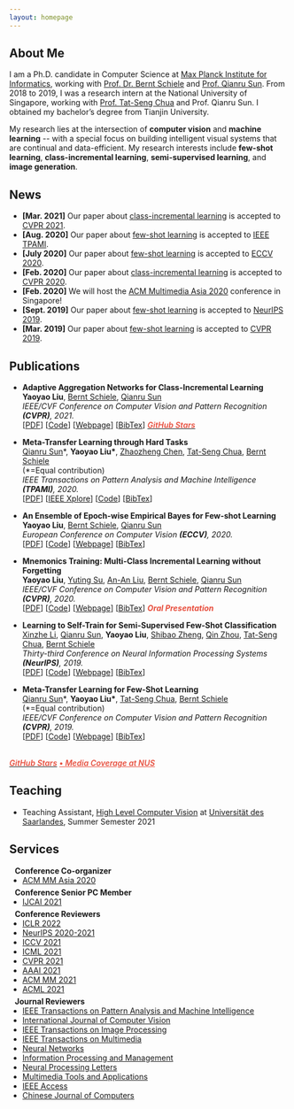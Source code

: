 ```yaml
---
layout: homepage
---
```


## About Me

I am a Ph.D. candidate in Computer Science at [Max Planck Institute for Informatics](https://www.mpi-inf.mpg.de/), working with [Prof. Dr. Bernt Schiele](https://www.mpi-inf.mpg.de/departments/computer-vision-and-machine-learning/people/bernt-schiele) and [Prof. Qianru Sun](https://qianrusun.com/). From 2018 to 2019, I  was a research intern at the National University of Singapore, working with [Prof. Tat-Seng Chua](https://www.chuatatseng.com/) and Prof. Qianru Sun. I obtained my bachelor’s degree from Tianjin University. 

My research lies at the intersection of **computer vision** and **machine learning** -- with a special focus on building intelligent visual systems that are continual and data-efficient. My research interests include **few-shot learning**, **class-incremental learning**, **semi-supervised learning**, and **image generation**.

## News

- **[Mar. 2021]** Our paper about [class-incremental learning](https://arxiv.org/pdf/2010.05063.pdf) is accepted to [CVPR 2021](http://cvpr2021.thecvf.com/).
- **[Aug. 2020]** Our paper about [few-shot learning](https://my-publications.yyliu.net/Meta-Transfer-Learning-through-Hard-Tasks.pdf) is accepted to [IEEE TPAMI](https://www.computer.org/csdl/journal/tp).
- **[July 2020]** Our paper about [few-shot learning](https://link.springer.com/content/pdf/10.1007%2F978-3-030-58517-4_24.pdf) is accepted to [ECCV 2020](https://eccv2020.eu/).
- **[Feb. 2020]** Our paper about [class-incremental learning](https://arxiv.org/pdf/2002.10211.pdf) is accepted to [CVPR 2020](http://cvpr2020.thecvf.com/).
- **[Feb. 2020]** We will host the [ACM Multimedia Asia 2020](https://mmasia2020.org/) conference in Singapore!
- **[Sept. 2019]** Our paper about [few-shot learning](https://papers.nips.cc/paper/2019/file/bf25356fd2a6e038f1a3a59c26687e80-Paper.pdf) is accepted to [NeurIPS 2019](https://nips.cc/Conferences/2019).
- **[Mar. 2019]** Our paper about [few-shot learning](https://openaccess.thecvf.com/content_CVPR_2019/papers/Sun_Meta-Transfer_Learning_for_Few-Shot_Learning_CVPR_2019_paper.pdf) is accepted to [CVPR 2019](http://cvpr2019.thecvf.com/).

## Publications

- **Adaptive Aggregation Networks for Class-Incremental Learning**
  <br>
  **Yaoyao Liu**, [Bernt Schiele](https://www.mpi-inf.mpg.de/departments/computer-vision-and-multimodal-computing/people/bernt-schiele/), [Qianru Sun](https://qianrusun1015.github.io/)
  <br>
  *IEEE/CVF Conference on Computer Vision and Pattern Recognition **(CVPR)**, 2021.*
  <br> 
  [[PDF](https://arxiv.org/pdf/2010.05063.pdf)] [[Code](https://git.io/JYHyt)] [[Webpage](https://class-il.mpi-inf.mpg.de/)] [[BibTex](https://bib.yyliu.net/CVPR21.txt)]
  <a href="https://github.com/yaoyao-liu/class-incremental-learning/tree/main/adaptive-aggregation-networks" target="_blank" rel="noopener"><strong><i style="color:#e74d3c; font-weight:600" id="githubstars_manets"></i><i style="color:#e74d3c; font-weight:600"> GitHub Stars</i></strong></a>
  <script>
  githubStars("yaoyao-liu/class-incremental-learning", function(stars) {
  var startext = document.getElementById("githubstars_manets");
        startext.innerHTML=stars;
  });
  </script>

- **Meta-Transfer Learning through Hard Tasks**
  <br>
  [Qianru Sun](https://qianrusun1015.github.io/)\*, **Yaoyao Liu\***, [Zhaozheng Chen](https://zhaozhengchen.github.io/), [Tat-Seng Chua](https://www.chuatatseng.com/), [Bernt Schiele](https://www.mpi-inf.mpg.de/departments/computer-vision-and-multimodal-computing/people/bernt-schiele/)
  <br>
  (\*=Equal contribution)
  <br>
  *IEEE Transactions on Pattern Analysis and Machine Intelligence **(TPAMI)**, 2020.*
  <br> 
  [[PDF](https://my-publications.yyliu.net/Meta-Transfer-Learning-through-Hard-Tasks.pdf)] [[IEEE Xplore](https://ieeexplore.ieee.org/document/9173698)]  [[Code](https://github.com/yaoyao-liu/meta-transfer-learning)] [[BibTex](https://bib.yyliu.net/TPAMI20.txt)]

- **An Ensemble of Epoch-wise Empirical Bayes for Few-shot Learning**
  <br>
  **Yaoyao Liu**, [Bernt Schiele](https://www.mpi-inf.mpg.de/departments/computer-vision-and-multimodal-computing/people/bernt-schiele/), [Qianru Sun](https://qianrusun1015.github.io/)
  <br>
  *European Conference on Computer Vision **(ECCV)**, 2020.*
  <br> 
  [[PDF](https://link.springer.com/content/pdf/10.1007%2F978-3-030-58517-4_24.pdf)] [[Code](https://gitlab.mpi-klsb.mpg.de/yaoyaoliu/e3bm)] [[Webpage](https://e3bm.yyliu.net/)] [[BibTex](https://bib.yyliu.net/ECCV20.txt)]

- **Mnemonics Training: Multi-Class Incremental Learning without Forgetting**
  <br>
  **Yaoyao Liu**, [Yuting Su](http://seea.tju.edu.cn/info/1014/1459.htm), [An-An Liu](http://seea.tju.edu.cn/info/1014/1508.htm), [Bernt Schiele](https://www.mpi-inf.mpg.de/departments/computer-vision-and-multimodal-computing/people/bernt-schiele/), [Qianru Sun](https://qianrusun1015.github.io/)
  <br>
  *IEEE/CVF Conference on Computer Vision and Pattern Recognition **(CVPR)**, 2020.*
  <br>
  [[PDF](https://arxiv.org/pdf/2002.10211.pdf)] [[Code](https://github.com/yaoyao-liu/mnemonics)] [[Webpage](https://class-il.mpi-inf.mpg.de/mnemonics/)] [[BibTex](https://bib.yyliu.net/CVPR20.txt)] <strong><i style="color:#e74d3c">Oral Presentation</i></strong>


- **Learning to Self-Train for Semi-Supervised Few-Shot Classification**
  <br>
  [Xinzhe Li](https://openreview.net/profile?id=~Xinzhe_Li1), [Qianru Sun](https://qianrusun1015.github.io/), **Yaoyao Liu**, [Shibao Zheng](https://icne.sjtu.edu.cn/info/1045/1059.htm), [Qin Zhou](https://scholar.google.com/citations?user=LtWsD3QAAAAJ&hl=en), [Tat-Seng Chua](https://www.chuatatseng.com/), [Bernt Schiele](https://www.mpi-inf.mpg.de/departments/computer-vision-and-multimodal-computing/people/bernt-schiele/)
  <br>
  *Thirty-third Conference on Neural Information Processing Systems **(NeurIPS)**, 2019.*
  <br>
  [[PDF](https://papers.nips.cc/paper/2019/file/bf25356fd2a6e038f1a3a59c26687e80-Paper.pdf)] [[Code](https://github.com/xinzheli1217/learning-to-self-train)] [[Webpage](https://lst.yyliu.net/)] [[BibTex](https://bib.yyliu.net/NeurIPS19.txt)]

- **Meta-Transfer Learning for Few-Shot Learning**
  <br>
  [Qianru Sun](https://qianrusun1015.github.io/)\*, **Yaoyao Liu\***, [Tat-Seng Chua](https://www.chuatatseng.com/), [Bernt Schiele](https://www.mpi-inf.mpg.de/departments/computer-vision-and-multimodal-computing/people/bernt-schiele/)
  <br>
  (\*=Equal contribution)
  <br>
  *IEEE/CVF Conference on Computer Vision and Pattern Recognition **(CVPR)**, 2019.*
  <br>
  [[PDF](https://openaccess.thecvf.com/content_CVPR_2019/papers/Sun_Meta-Transfer_Learning_for_Few-Shot_Learning_CVPR_2019_paper.pdf)] [[Code](https://github.com/yaoyao-liu/meta-transfer-learning)] [[Webpage](https://mtl.yyliu.net/)] [[BibTex](https://bib.yyliu.net/CVPR19.txt)]
<br>
<a href="https://github.com/yaoyao-liu/meta-transfer-learning" target="_blank" rel="noopener"><strong><i style="color:#e74d3c; font-weight:600" id="githubstars_mtl"></i><i style="color:#e74d3c; font-weight:600"> GitHub Stars</i></strong></a> <a style="color:#e74d3c; font-weight:600" href="https://www.comp.nus.edu.sg/news/2019-cvpr-research/">• <i>Media Coverage at NUS</i></a>
  <script>
  githubStars("yaoyao-liu/meta-transfer-learning", function(stars) {
  var startext = document.getElementById("githubstars_mtl");
        startext.innerHTML=stars;
  });
  </script>


## Teaching

- Teaching Assistant, [High Level Computer Vision](https://www.mpi-inf.mpg.de/hlcv) at [Universität des Saarlandes](https://www.uni-saarland.de/), Summer Semester 2021

## Services

<h4 style="margin:0 10px 0;">Conference Co-organizer</h4>

<ul style="margin:0 0 5px;">
  <li><a href="https://mmasia2020.org/"><autocolor>ACM MM Asia 2020</autocolor></a></li>
</ul>

<!--
<h4 style="margin:0 10px 0;">Conference Volunteers</h4>

<ul style="margin:0 0 5px;">
  <li><a href="https://aaai.org/Conferences/AAAI-21/"><autocolor>AAAI 2021</autocolor></a></li>
  <li><a href="https://neurips.cc/Conferences/2020"><autocolor>NeurIPS 2020</autocolor></a></li>
</ul>
-->

<h4 style="margin:0 10px 0;">Conference Senior PC Member</h4>

<ul style="margin:0 0 5px;">
  <li><a href="https://ijcai-21.org/"><autocolor>IJCAI 2021</autocolor></a></li>
</ul>

<h4 style="margin:0 10px 0;">Conference Reviewers</h4>

<ul style="margin:0 0 5px;">
  <li><a href="https://iclr.cc/Conferences/2022"><autocolor>ICLR 2022</autocolor></a></li>
  <li><a href="https://neurips.cc/Conferences/2020"><autocolor>NeurIPS 2020-2021</autocolor></a></li>
  <li><a href="http://iccv2021.thecvf.com/"><autocolor>ICCV 2021</autocolor></a></li>
  <li><a href="https://icml.cc/Conferences/2021"><autocolor>ICML 2021</autocolor></a></li>
  <li><a href="http://cvpr2021.thecvf.com/"><autocolor>CVPR 2021</autocolor></a></li>
  <li><a href="https://aaai.org/Conferences/AAAI-21/"><autocolor>AAAI 2021</autocolor></a></li>
  <li><a href="https://2021.acmmm.org/"><autocolor>ACM MM 2021</autocolor></a></li>  
  <li><a href="http://www.acml-conf.org/2021/"><autocolor>ACML 2021</autocolor></a></li>  
</ul>

<h4 style="margin:0 10px 0;">Journal Reviewers</h4>

<ul style="margin:0 0 5px;">
  <li><a href="https://www.computer.org/csdl/journal/tp"><autocolor>IEEE Transactions on Pattern Analysis and Machine Intelligence</autocolor></a></li>
  <li><a href="https://www.springer.com/journal/11263"><autocolor>International Journal of Computer Vision</autocolor></a></li>
  <li><a href="https://signalprocessingsociety.org/publications-resources/ieee-transactions-image-processing"><autocolor>IEEE Transactions on Image Processing</autocolor></a></li>
  <li><a href="https://signalprocessingsociety.org/publications-resources/ieee-transactions-multimedia"><autocolor>IEEE Transactions on Multimedia</autocolor></a></li>
  <li><a href="https://www.journals.elsevier.com/neural-networks"><autocolor>Neural Networks</autocolor></a></li>
  <li><a href="https://www.journals.elsevier.com/information-processing-and-management"><autocolor>Information Processing and Management</autocolor></a></li>
  <li><a href="https://www.springer.com/journal/11063"><autocolor>Neural Processing Letters</autocolor></a></li>
  <li><a href="https://link.springer.com/journal/11042"><autocolor>Multimedia Tools and Applications</autocolor></a></li>
  <li><a href="https://ieeeaccess.ieee.org/"><autocolor>IEEE Access</autocolor></a></li>
  <li><a href="http://cjc.ict.ac.cn/"><autocolor>Chinese Journal of Computers</autocolor></a></li>
</ul>

